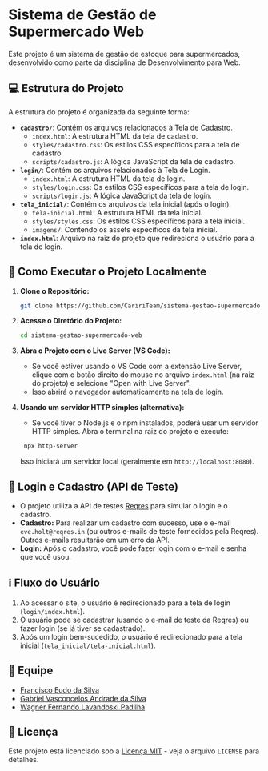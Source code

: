 # Sistema de Gestão de Supermercado Web

Este projeto é um sistema de gestão de estoque para supermercados, desenvolvido como parte da disciplina de Desenvolvimento para Web.

## 💻 Estrutura do Projeto

A estrutura do projeto é organizada da seguinte forma:

- **`cadastro/`**: Contém os arquivos relacionados à Tela de Cadastro.
    - `index.html`: A estrutura HTML da tela de cadastro.
    - `styles/cadastro.css`: Os estilos CSS específicos para a tela de cadastro.
    - `scripts/cadastro.js`: A lógica JavaScript da tela de cadastro.
- **`login/`**: Contém os arquivos relacionados à Tela de Login.
    - `index.html`: A estrutura HTML da tela de login.
    - `styles/login.css`: Os estilos CSS específicos para a tela de login.
    - `scripts/login.js`: A lógica JavaScript da tela de login.
- **`tela_inicial/`**: Contém os arquivos da tela inicial (após o login).
    - `tela-inicial.html`: A estrutura HTML da tela inicial.
    -  `styles/styles.css`: Os estilos CSS específicos para a tela inicial.
    -  `imagens/`: Contendo os assets específicos da tela inicial.
- **`index.html`**: Arquivo na raiz do projeto que redireciona o usuário para a tela de login.

## 🚀 Como Executar o Projeto Localmente

1.  **Clone o Repositório:**
    ```bash
    git clone https://github.com/CaririTeam/sistema-gestao-supermercado-web.git
    ```

2.  **Acesse o Diretório do Projeto:**
    ```bash
    cd sistema-gestao-supermercado-web
    ```

3.  **Abra o Projeto com o Live Server (VS Code):**
    *   Se você estiver usando o VS Code com a extensão Live Server, clique com o botão direito do mouse no arquivo `index.html` (na raiz do projeto) e selecione "Open with Live Server".
    *   Isso abrirá o navegador automaticamente na tela de login.

4. **Usando um servidor HTTP simples (alternativa):**

    *   Se você tiver o Node.js e o npm instalados, poderá usar um servidor HTTP simples.  Abra o terminal na raiz do projeto e execute:
    ```bash
     npx http-server
     ```
      Isso iniciará um servidor local (geralmente em `http://localhost:8080`).

## 🔑 Login e Cadastro (API de Teste)

*   O projeto utiliza a API de testes [Reqres](https://reqres.in/) para simular o login e o cadastro.
*   **Cadastro:** Para realizar um cadastro com sucesso, use o e-mail `eve.holt@reqres.in` (ou outros e-mails de teste fornecidos pela Reqres).  Outros e-mails resultarão em um erro da API.
*   **Login:** Após o cadastro, você pode fazer login com o e-mail e senha que você usou.

## ℹ️ Fluxo do Usuário

1.  Ao acessar o site, o usuário é redirecionado para a tela de login (`login/index.html`).
2.  O usuário pode se cadastrar (usando o e-mail de teste da Reqres) ou fazer login (se já tiver se cadastrado).
3.  Após um login bem-sucedido, o usuário é redirecionado para a tela inicial (`tela_inicial/tela-inicial.html`).

## 👥 Equipe

*   [Francisco Eudo da Silva](https://github.com/franciscoeudo)
*   [Gabriel Vasconcelos Andrade da Silva](https://github.com/vasconcel)
*   [Wagner Fernando Lavandoski Padilha](https://github.com/WagnerLavandoski)

## 📄 Licença

Este projeto está licenciado sob a [Licença MIT](LICENSE) - veja o arquivo `LICENSE` para detalhes.
